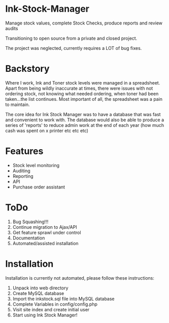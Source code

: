# Ink-Stock-Manager
Manage stock values, complete Stock Checks, produce reports and review audits

Transitioning to open source from a private and closed project.

The project was neglected, currently requires a LOT of bug fixes.

# Backstory
Where I work, Ink and Toner stock levels were managed in a spreadsheet. 
Apart from being wildly inaccurate at times, there were issues with not ordering 
stock, not knowing what needed ordering, when toner had been taken...the list 
continues. Most important of all, the spreadsheet was a pain to maintain. 

The core idea for Ink Stock Manager was to have a database that was fast and convenient to work with. 
The database would also be able to produce a series of 'reports' to reduce admin work at the end of 
each year (how much cash was spent on x printer etc etc etc)

# Features
<ul>
<li>Stock level monitoring</li>
<li>Auditing</li>
<li>Reporting</li>
<li>API</li>
<li>Purchase order assistant</li>
</ul>

# ToDo

1. Bug Squashing!!!
2. Continue migration to Ajax/API
3. Get feature sprawl under control
4. Documentation
5. Automated/assisted installation

# Installation

Installation is currently not automated, please follow these instructions: 

1. Unpack into web directory
2. Create MySQL database
3. Import the inkstock.sql file into MySQL database
4. Complete Variables in config/config.php
5. Visit site index and create initial user
6. Start using Ink Stock Manager!